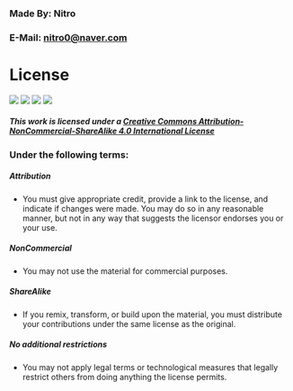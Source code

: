 ### Made By: Nitro
### E-Mail: nitro0@naver.com

# License
<div class="license_icons">
<img src="https://creativecommons.org/images/chooser/chooser_cc.png">
<img src="https://creativecommons.org/images/chooser/chooser_by.png">
<img src="https://creativecommons.org/images/chooser/chooser_nc.png">
<img src="https://creativecommons.org/images/chooser/chooser_sa.png">
</div>

##### This work is licensed under a [Creative Commons Attribution-NonCommercial-ShareAlike 4.0 International License](http://creativecommons.org/licenses/by-nc-sa/4.0/)

### Under the following terms:
##### Attribution
- You must give appropriate credit, provide a link to the license, and indicate if changes were made. You may do so in any reasonable manner, but not in any way that suggests the licensor endorses you or your use.

##### NonCommercial
- You may not use the material for commercial purposes.

##### ShareAlike
- If you remix, transform, or build upon the material, you must distribute your contributions under the same license as the original.

##### No additional restrictions
- You may not apply legal terms or technological measures that legally restrict others from doing anything the license permits.